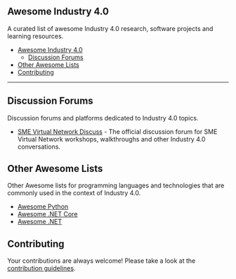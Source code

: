## Awesome Industry 4.0

A curated list of awesome Industry 4.0 research, software projects and learning resources.

- [Awesome Industry 4.0](#awesome-industry-40)
    - [Discussion Forums](#discussion-forums)
- [Other Awesome Lists](#other-awesome-lists)
- [Contributing](#contributing)

- - -

## Discussion Forums

Discussion forums and platforms dedicated to Industry 4.0 topics.

* [SME Virtual Network Discuss](https://discuss.smevirtual.com/) - The official discussion forum for SME Virtual Network workshops, walkthroughs and other Industry 4.0 conversations.

## Other Awesome Lists

Other Awesome lists for programming languages and technologies that are commonly
used in the context of Industry 4.0.

* [Awesome Python](https://github.com/vinta/awesome-python)
* [Awesome .NET Core](https://github.com/thangchung/awesome-dotnet-core)
* [Awesome .NET](https://github.com/quozd/awesome-dotnet)

## Contributing

Your contributions are always welcome! Please take a look at the [contribution guidelines](https://github.com/smevirtual/awesome-industry4.0/blob/master/CONTRIBUTING.md).